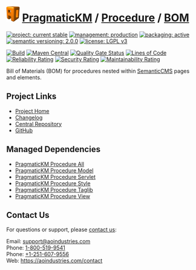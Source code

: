 # [<img src="ao-logo.png" alt="AO Logo" width="35" height="40">](https://github.com/ao-apps) [PragmaticKM](https://github.com/ao-apps/pragmatickm) / [Procedure](https://github.com/ao-apps/pragmatickm-procedure) / [BOM](https://github.com/ao-apps/pragmatickm-procedure-bom)

[![project: current stable](https://pragmatickm.com/ao-badges/project-current-stable.svg)](https://aoindustries.com/life-cycle#project-current-stable)
[![management: production](https://pragmatickm.com/ao-badges/management-production.svg)](https://aoindustries.com/life-cycle#management-production)
[![packaging: active](https://pragmatickm.com/ao-badges/packaging-active.svg)](https://aoindustries.com/life-cycle#packaging-active)  
[![semantic versioning: 2.0.0](https://pragmatickm.com/ao-badges/semver-2.0.0.svg)](https://semver.org/spec/v2.0.0.html)
[![license: LGPL v3](https://pragmatickm.com/ao-badges/license-lgpl-3.0.svg)](https://www.gnu.org/licenses/lgpl-3.0)

[![Build](https://github.com/ao-apps/pragmatickm-procedure-bom/workflows/Build/badge.svg?branch=1.x)](https://github.com/ao-apps/pragmatickm-procedure-bom/actions?query=workflow%3ABuild)
[![Maven Central](https://maven-badges.herokuapp.com/maven-central/com.pragmatickm/pragmatickm-procedure-bom/badge.svg)](https://maven-badges.herokuapp.com/maven-central/com.pragmatickm/pragmatickm-procedure-bom)
[![Quality Gate Status](https://sonarcloud.io/api/project_badges/measure?branch=1.x&project=com.pragmatickm%3Apragmatickm-procedure-bom&metric=alert_status)](https://sonarcloud.io/dashboard?branch=1.x&id=com.pragmatickm%3Apragmatickm-procedure-bom)
[![Lines of Code](https://sonarcloud.io/api/project_badges/measure?branch=1.x&project=com.pragmatickm%3Apragmatickm-procedure-bom&metric=ncloc)](https://sonarcloud.io/component_measures?branch=1.x&id=com.pragmatickm%3Apragmatickm-procedure-bom&metric=ncloc)  
[![Reliability Rating](https://sonarcloud.io/api/project_badges/measure?branch=1.x&project=com.pragmatickm%3Apragmatickm-procedure-bom&metric=reliability_rating)](https://sonarcloud.io/component_measures?branch=1.x&id=com.pragmatickm%3Apragmatickm-procedure-bom&metric=Reliability)
[![Security Rating](https://sonarcloud.io/api/project_badges/measure?branch=1.x&project=com.pragmatickm%3Apragmatickm-procedure-bom&metric=security_rating)](https://sonarcloud.io/component_measures?branch=1.x&id=com.pragmatickm%3Apragmatickm-procedure-bom&metric=Security)
[![Maintainability Rating](https://sonarcloud.io/api/project_badges/measure?branch=1.x&project=com.pragmatickm%3Apragmatickm-procedure-bom&metric=sqale_rating)](https://sonarcloud.io/component_measures?branch=1.x&id=com.pragmatickm%3Apragmatickm-procedure-bom&metric=Maintainability)

Bill of Materials (BOM) for procedures nested within [SemanticCMS](https://github.com/ao-apps/semanticcms) pages and elements.

## Project Links
* [Project Home](https://pragmatickm.com/procedure/bom/)
* [Changelog](https://pragmatickm.com/procedure/bom/changelog)
* [Central Repository](https://central.sonatype.com/artifact/com.pragmatickm/pragmatickm-procedure-bom)
* [GitHub](https://github.com/ao-apps/pragmatickm-procedure-bom)

## Managed Dependencies
* [PragmaticKM Procedure All](https://github.com/ao-apps/pragmatickm-procedure-all)
* [PragmaticKM Procedure Model](https://github.com/ao-apps/pragmatickm-procedure-model)
* [PragmaticKM Procedure Servlet](https://github.com/ao-apps/pragmatickm-procedure-servlet)
* [PragmaticKM Procedure Style](https://github.com/ao-apps/pragmatickm-procedure-style)
* [PragmaticKM Procedure Taglib](https://github.com/ao-apps/pragmatickm-procedure-taglib)
* [PragmaticKM Procedure View](https://github.com/ao-apps/pragmatickm-procedure-view)

## Contact Us
For questions or support, please [contact us](https://aoindustries.com/contact):

Email: [support@aoindustries.com](mailto:support@aoindustries.com)  
Phone: [1-800-519-9541](tel:1-800-519-9541)  
Phone: [+1-251-607-9556](tel:+1-251-607-9556)  
Web: https://aoindustries.com/contact
